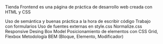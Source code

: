 Tienda Frontend es una página de práctica de desarrollo web creada con HTML y CSS

Uso de semántica y buenas práctica a la hora de escribir código
Trabajo con formularios
Uso de fuentes externas en style.css
Normalize.css
Responsive Desing
Box Model
Posicionamiento de elementos con CSS Grid, Flexbox
Metodología BEM (Bloque, Elemento, Modificador)
